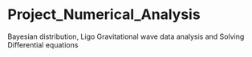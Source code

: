 # Project_Numerical_Analysis
Bayesian distribution, Ligo Gravitational wave data analysis and Solving Differential equations
